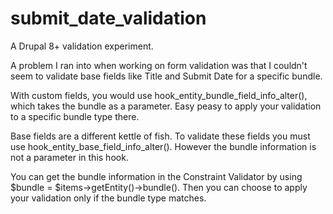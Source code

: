 # submit_date_validation
A Drupal 8+ validation experiment.

A problem I ran into when working on form validation was that I couldn't
seem to validate base fields like Title and Submit Date for a specific bundle.

With custom fields, you would use hook_entity_bundle_field_info_alter(), which
takes the bundle as a parameter. Easy peasy to apply your validation to a
specific bundle type there.

Base fields are a different kettle of fish. To validate these fields you must use hook_entity_base_field_info_alter(). However the bundle information is not
a parameter in this hook.

You can get the bundle information in the Constraint Validator by using
$bundle = $items->getEntity()->bundle(). Then you can choose to apply your
validation only if the bundle type matches.
